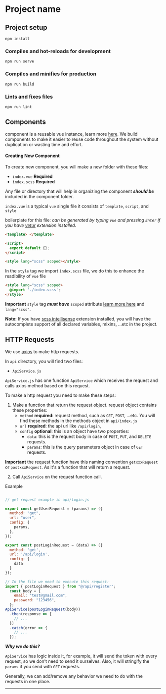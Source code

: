 # Project name

## Project setup
```
npm install
```

### Compiles and hot-reloads for development
```
npm run serve
```

### Compiles and minifies for production
```
npm run build
```

### Lints and fixes files
```
npm run lint
``` 
## Components

component is a reusable vue instance, learn more [here](https://vuejs.org/v2/guide/components.html). We build components to make it easier to reuse code throughout the system without duplication or wasting time and effort.

#### Creating New Component

To create new component, you will make a new folder with these files:

- `index.vue` **Required**
- `index.scss` **Required**
 
Any file or directory that will help in organizing the component **_should be_** included in the component folder.

`index.vue` is a typical `vue` single file it consists of `template`, `script`, and `style`

boilerplate for this file: _can be generated by typing `vue` and pressing `Enter` if you have [vetur](https://marketplace.visualstudio.com/items?itemName=octref.vetur) extension installed_.

```html
<template> </template>

<script>
  export default {};
</script>

<style lang="scss" scoped></style>
```

In the `style` tag we import `index.scss` file, we do this to enhance the readibility of `vue` file

```html
<style lang="scss" scoped>
  @import './index.scss';
</style>
```

**Important** `style` tag **_must have_** `scoped` attribute [learn more here](https://vue-loader.vuejs.org/guide/scoped-css.html#mixing-local-and-global-styles) and `lang="scss"`.

**Note:** If you have [scss intellisense](https://marketplace.visualstudio.com/items?itemName=mrmlnc.vscode-scss) extension installed, you will have the autocomplete support of all declared variables, mixins, ...etc in the project.
 

## HTTP Requests

We use [axios](https://github.com/axios/axios) to make http requests.

In `api` directory, you will find two files:

- `ApiService.js`
 

`ApiService.js` has one function `ApiService` which receives the request and calls axios method based on this request.

To make a http request you need to make these steps:

1. Make a function that return the request object. request object contains these properties:
   - `method` **required**: request method, such as `GET`, `POST`, ...etc. You will find these methods in the methods object in `api/index.js`
   - `url` **required**: the api url like `/api/login`,
   - `config` **optional**: this is an object have two properties:
     - `data`: this is the request body in case of `POST`, `PUT`, and `DELETE` requests.
     - `params`: this is the query parameters object in case of `GET` requests.

**Important** the request function have this naming convention `getxxxRequest` or `postxxxRequest`. As it's a function that will return a request.

2. Call `ApiService` on the request function call.

Example

```js

// get request example in api/login.js

export const getUserRequest = (params) => ({
  method: "get",
  url: "user",
  config: {
    params,
  },
});

export const postLoginRequest = (data) => ({
  method: 'get',
  url: '/api/login',
  config: {
    data
  }
});

// In the file we need to execute this request:
import { postLoginRequest } from "@/api/register";
  const body = {
    email: "test@gmail.com",
    password: "123456", 
  };
ApiService(postLoginRequest(body))
  .then(response => {
    // ...
  })
  .catch(error => {
    // ...
  });
```

**_Why we do this?_**

`ApiService` has logic inside it, for example, it will send the token with every request, so we don't need to send it ourselves. Also, it will stringify the `params` if you send with `GET` requests.

Generally, we can add/remove any behavior we need to do with the requests in one place.

---

